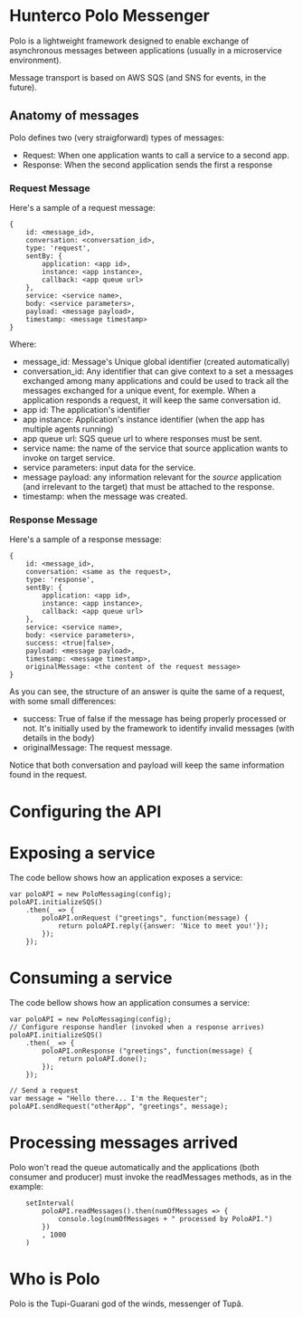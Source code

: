 # Hunterco Polo Messenger

Polo is a lightweight framework designed to enable exchange of asynchronous messages between applications (usually in a microservice environment).

Message transport is based on AWS SQS (and SNS for events, in the future).

## Anatomy of messages

Polo defines two (very straigforward) types of messages:

* Request: When one application wants to call a service to a second app.
* Response: When the second application sends the first a response 

### Request Message

Here's a sample of a request message:

```
{ 
    id: <message_id>,
    conversation: <conversation_id>,
    type: 'request',
    sentBy: { 
        application: <app id>,
        instance: <app instance>,
        callback: <app queue url> 
    },
    service: <service name>,
    body: <service parameters>,
    payload: <message payload>,
    timestamp: <message timestamp>
}
```

Where:
* message_id: Message's Unique global identifier (created automatically)
* conversation_id: Any identifier that can give context to a set a messages exchanged among many applications and could be used to track all the messages exchanged for a unique event, for exemple. When a application responds a request, it will keep the same conversation id.
* app id: The application's identifier
* app instance: Application's instance identifier (when the app has multiple agents running)
* app queue url: SQS queue url to where responses must be sent.
* service name: the name of the service that source application wants to invoke on target service.
* service parameters: input data for the service.
* message payload: any information relevant for the *source* application (and irrelevant to the target) that must be attached to the response.
* timestamp: when the message was created.

### Response Message

Here's a sample of a response message:

```
{ 
    id: <message_id>,
    conversation: <same as the request>,
    type: 'response',
    sentBy: { 
        application: <app id>,
        instance: <app instance>,
        callback: <app queue url> 
    },
    service: <service name>,
    body: <service parameters>,
    success: <true|false>,
    payload: <message payload>,
    timestamp: <message timestamp>,
    originalMessage: <the content of the request message>
}
```

As you can see, the structure of an answer is quite the same of a request, with some small differences:
* success: True of false if the message has being properly processed or not. It's initially used by the framework to identify invalid messages (with details in the body)
* originalMessage: The request message.

Notice that both conversation and payload will keep the same information found in the request.

# Configuring the API

<pending>

# Exposing a service

The code bellow shows how an application exposes a service:

```
var poloAPI = new PoloMessaging(config);
poloAPI.initializeSQS()
    .then(_ => {
        poloAPI.onRequest ("greetings", function(message) {
            return poloAPI.reply({answer: 'Nice to meet you!'});
        });
    });
```

# Consuming a service

The code bellow shows how an application consumes a service:

```
var poloAPI = new PoloMessaging(config);
// Configure response handler (invoked when a response arrives)
poloAPI.initializeSQS()
    .then(_ => {
        poloAPI.onResponse ("greetings", function(message) {
            return poloAPI.done();
        });
    });

// Send a request
var message = "Hello there... I'm the Requester";
poloAPI.sendRequest("otherApp", "greetings", message);

```

# Processing messages arrived

Polo won't read the queue automatically and the applications (both consumer and producer) must invoke the readMessages methods, as in the example:

```
    setInterval(
        poloAPI.readMessages().then(numOfMessages => {
            console.log(numOfMessages + " processed by PoloAPI.")
        })
        , 1000
    )
```

# Who is Polo

Polo is the Tupi-Guarani god of the winds, messenger of Tupã.